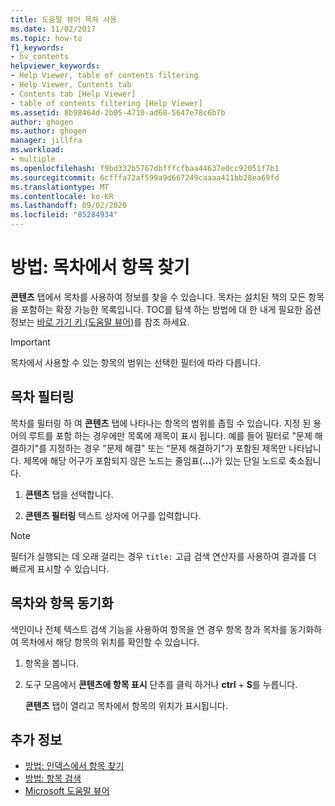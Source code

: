 ```yaml
---
title: 도움말 뷰어 목차 사용
ms.date: 11/02/2017
ms.topic: how-to
f1_keywords:
- hv_contents
helpviewer_keywords:
- Help Viewer, table of contents filtering
- Help Viewer, Contents tab
- Contents tab [Help Viewer]
- table of contents filtering [Help Viewer]
ms.assetid: 8b98464d-2b05-4710-ad68-5647e78c6b7b
author: ghogen
ms.author: ghogen
manager: jillfra
ms.workload:
- multiple
ms.openlocfilehash: f9bd332b5767dbfffcfbaa44637e0cc92051f7b1
ms.sourcegitcommit: 6cfffa72af599a9d667249caaaa411bb28ea69fd
ms.translationtype: MT
ms.contentlocale: ko-KR
ms.lasthandoff: 09/02/2020
ms.locfileid: "85284934"
---
```

# 방법: 목차에서 항목 찾기

**콘텐츠** 탭에서 목차를 사용하여 정보를 찾을 수 있습니다. 목차는 설치된 책의 모든 항목을 포함하는 확장 가능한 목록입니다. TOC를 탐색 하는 방법에 대 한 내게 필요한 옵션 정보는 [바로 가기 키 (도움말 뷰어)](../help-viewer/shortcut-keys.md)를 참조 하세요.

> [!IMPORTANT]
> 목차에서 사용할 수 있는 항목의 범위는 선택한 필터에 따라 다릅니다.

## 목차 필터링

목차를 필터링 하 여 **콘텐츠** 탭에 나타나는 항목의 범위를 좁힐 수 있습니다. 지정 된 용어의 루트를 포함 하는 경우에만 목록에 제목이 표시 됩니다. 예를 들어 필터로 "문제 해결하기"를 지정하는 경우 "문제 해결" 또는 “문제 해결하기"가 포함된 제목만 나타납니다. 제목에 해당 어구가 포함되지 않은 노드는 줄임표(**...**)가 있는 단일 노드로 축소됩니다.

1. **콘텐츠** 탭을 선택합니다.

2. **콘텐츠 필터링** 텍스트 상자에 어구를 입력합니다.

> [!NOTE]
> 필터가 실행되는 데 오래 걸리는 경우 `title:` 고급 검색 연산자를 사용하여 결과를 더 빠르게 표시할 수 있습니다.

## 목차와 항목 동기화

색인이나 전체 텍스트 검색 기능을 사용하여 항목을 연 경우 항목 창과 목차를 동기화하여 목차에서 해당 항목의 위치를 확인할 수 있습니다.

1. 항목을 봅니다.

2. 도구 모음에서 **콘텐츠에 항목 표시** 단추를 클릭 하거나 **ctrl** + **S**를 누릅니다.

     **콘텐츠** 탭이 열리고 목차에서 항목의 위치가 표시됩니다.

## 추가 정보

- [방법: 인덱스에서 항목 찾기](../help-viewer/find-topics-index.md)
- [방법: 항목 검색](../help-viewer/find-topics.md)
- [Microsoft 도움말 뷰어](../help-viewer/overview.md)